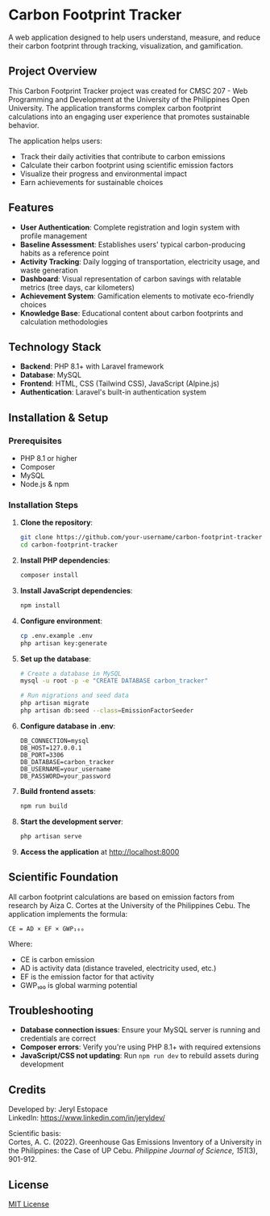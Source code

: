 # Carbon Footprint Tracker

A web application designed to help users understand, measure, and reduce their carbon footprint through tracking, visualization, and gamification.

## Project Overview

This Carbon Footprint Tracker project was created for CMSC 207 - Web Programming and Development at the University of the Philippines Open University. The application transforms complex carbon footprint calculations into an engaging user experience that promotes sustainable behavior.

The application helps users:

- Track their daily activities that contribute to carbon emissions
- Calculate their carbon footprint using scientific emission factors
- Visualize their progress and environmental impact
- Earn achievements for sustainable choices

## Features

- **User Authentication**: Complete registration and login system with profile management
- **Baseline Assessment**: Establishes users' typical carbon-producing habits as a reference point
- **Activity Tracking**: Daily logging of transportation, electricity usage, and waste generation
- **Dashboard**: Visual representation of carbon savings with relatable metrics (tree days, car kilometers)
- **Achievement System**: Gamification elements to motivate eco-friendly choices
- **Knowledge Base**: Educational content about carbon footprints and calculation methodologies

## Technology Stack

- **Backend**: PHP 8.1+ with Laravel framework
- **Database**: MySQL
- **Frontend**: HTML, CSS (Tailwind CSS), JavaScript (Alpine.js)
- **Authentication**: Laravel's built-in authentication system

## Installation & Setup

### Prerequisites

- PHP 8.1 or higher
- Composer
- MySQL
- Node.js & npm

### Installation Steps

1. **Clone the repository**:

    ```bash
    git clone https://github.com/your-username/carbon-footprint-tracker.git
    cd carbon-footprint-tracker
    ```

2. **Install PHP dependencies**:

    ```bash
    composer install
    ```

3. **Install JavaScript dependencies**:

    ```bash
    npm install
    ```

4. **Configure environment**:

    ```bash
    cp .env.example .env
    php artisan key:generate
    ```

5. **Set up the database**:

    ```bash
    # Create a database in MySQL
    mysql -u root -p -e "CREATE DATABASE carbon_tracker"

    # Run migrations and seed data
    php artisan migrate
    php artisan db:seed --class=EmissionFactorSeeder
    ```

6. **Configure database in .env**:

    ```
    DB_CONNECTION=mysql
    DB_HOST=127.0.0.1
    DB_PORT=3306
    DB_DATABASE=carbon_tracker
    DB_USERNAME=your_username
    DB_PASSWORD=your_password
    ```

7. **Build frontend assets**:

    ```bash
    npm run build
    ```

8. **Start the development server**:

    ```bash
    php artisan serve
    ```

9. **Access the application** at <http://localhost:8000>

## Scientific Foundation

All carbon footprint calculations are based on emission factors from research by Aiza C. Cortes at the University of the Philippines Cebu. The application implements the formula:

```
CE = AD × EF × GWP₁₀₀
```

Where:

- CE is carbon emission
- AD is activity data (distance traveled, electricity used, etc.)
- EF is the emission factor for that activity
- GWP₁₀₀ is global warming potential

## Troubleshooting

- **Database connection issues**: Ensure your MySQL server is running and credentials are correct
- **Composer errors**: Verify you're using PHP 8.1+ with required extensions
- **JavaScript/CSS not updating**: Run `npm run dev` to rebuild assets during development

## Credits

Developed by: Jeryl Estopace  
LinkedIn: <https://www.linkedin.com/in/jeryldev/>

Scientific basis:  
Cortes, A. C. (2022). Greenhouse Gas Emissions Inventory of a University in the Philippines: the Case of UP Cebu. _Philippine Journal of Science, 151_(3), 901-912.

## License

[MIT License](LICENSE)
